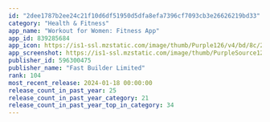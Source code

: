 ```yaml
---
id: "2dee1787b2ee24c21f10d6df51950d5dfa8efa7396cf7093cb3e26626219bd33"
category: "Health & Fitness"
app_name: "Workout for Women: Fitness App"
app_id: 839285684
app_icon: https://is1-ssl.mzstatic.com/image/thumb/Purple126/v4/bd/8c/23/bd8c23e1-ad0b-c634-0ae2-93dc4ba3997a/AppIcon-0-0-1x_U007emarketing-0-10-0-85-220.png/1024x1024bb.png
app_screenshot: https://is1-ssl.mzstatic.com/image/thumb/PurpleSource126/v4/52/cb/d9/52cbd942-6d03-e8b4-9355-7317f83515cf/8a5bb3f3-64b7-4a46-bb92-de680f33e30d_839285684_OOG104_Body_Areas_C-Function_en-US_APP_IPHONE_65_OOG104_Body_Areas_C-Function_en-US_6.5_01.jpg/1284x2778bb.png
publisher_id: 596300475
publisher_name: "Fast Builder Limited"
rank: 104
most_recent_release: 2024-01-18 00:00:00
release_count_in_past_year: 25
release_count_in_past_year_category: 21
release_count_in_past_year_top_in_category: 34
---
```

